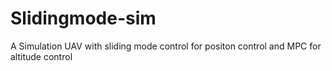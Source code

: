 # Slidingmode-sim
A Simulation UAV with sliding mode control for positon control and MPC for altitude control


